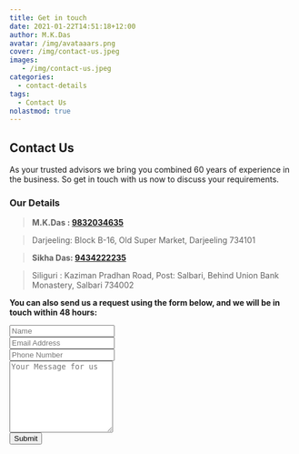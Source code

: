 ```yaml
---
title: Get in touch
date: 2021-01-22T14:51:18+12:00
author: M.K.Das
avatar: /img/avataaars.png
cover: /img/contact-us.jpeg
images:
   - /img/contact-us.jpeg
categories:
  - contact-details
tags:
  - Contact Us
nolastmod: true
---
```

## Contact Us

As your trusted advisors we bring you combined 60 years of experience in the business. So get in touch with us now to discuss your requirements.
<!--more-->

### Our Details

> **M.K.Das : <a href="tel:+919832034635">9832034635</a>**

> Darjeeling: Block B-16, Old Super Market, Darjeeling 734101

> **Sikha Das: <a href="tel:+919434222235">9434222235</a>**

> Siliguri : Kaziman Pradhan Road, Post: Salbari, Behind Union Bank Monastery, Salbari 734002

**You can also send us a request using the form below, and we will be in touch within 48 hours:**

<form name="contact" class="contact-form width-normal" method="POST" data-netlify-recaptcha="true" data-netlify="true">
    <input type="hidden" name="form-name" value="contact" />
    <!-- Text input-->
    <div class="form-group">
        <label class="col-md-4 control-label" for="Name"></label>
        <div class="col-md-4">
            <input id="contact-form-name" name="Name" type="text" placeholder="Name" class="form-control input-md" required="" autocomplete="off">
        </div>
    </div>
    <!-- Text input-->
    <div class="form-group">
        <label class="col-md-4 control-label" for="Email"></label>
        <div class="col-md-4">
            <input id="contact-form-email" name="Email" type="email" placeholder="Email Address" class="form-control input-md" required=""  autocomplete="off">
        </div>
    </div>
        <!-- Text input-->
    <div class="form-group">
        <label class="col-md-4 control-label" for="Phone"></label>
        <div class="col-md-4">
            <input id="contact-form-phone" name="Phone" type="text" placeholder="Phone Number" class="form-control input-md" required="" autocomplete="off">
        </div>
    </div>
    <!-- Textarea -->
    <div class="form-group">
        <label class="col-md-4 control-label" for=""></label>
        <textarea class="form-control" id="contact-form-message" name="Message" placeholder="Your Message for us" rows="8"></textarea>
    </div>
    <!-- Button -->
    <div data-netlify-recaptcha="true"></div>
    <div class="form-group">
        <button type="submit" value="Submit" id="Form-submit">Submit</button>
    </div>
</form>
